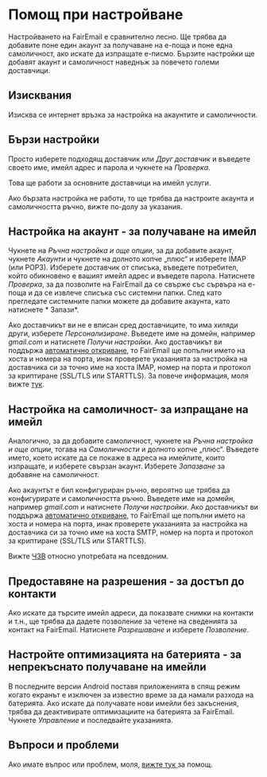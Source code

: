 # Помощ при настройване

Настройването на FairEmail е сравнително лесно. Ще трябва да добавите поне един акаунт за получаване на е-поща и поне една самоличност, ако искате да изпращате е-писмо. Бързите настройки ще добавят акаунт и самоличност наведнъж за повечето големи доставчици.

## Изисквания

Изисква се интернет връзка за настройка на акаунтите и самоличности.

## Бързи настройки

Просто изберете подходящ доставчик или *Друг доставчик* и въведете своето име, имейл адрес и парола и чукнете на *Проверка*.

Това ще работи за основните доставчици на имейл услуги.

Ако бързата настройка не работи, то ще трябва да настроите акаунта и самоличността ръчно, вижте по-долу за указания.

## Настройка на акаунт - за получаване на имейл

Чукнете на *Ръчна настройка и още опции*, за да добавите акаунт, чукнете *Акаунти* и чукнете на долното копче „плюс“ и изберете IMAP (или POP3). Изберете доставчик от списъка, въведете потребител, който обикновено е вашият имейл адрес и въведете парола. Натиснете *Проверка*, за да позволите на FairEmail да се свърже със сървъра на е-поща и да се извлече списъка със системни папки. След като прегледате системните папки можете да добавите акаунта, като натиснете * Запази*.

Ако доставчикът ви не е вписан сред доставчиците, то има хиляди други, изберете *Персонализиране*. Въведете име на домейн, например *gmail.com* и натиснете *Получи настройки*. Ако доставчикът ви поддържа [автоматично откриване](https://tools.ietf.org/html/rfc6186), то FairEmail ще попълни името на хоста и номера на порта, инак проверете указанията за настройка на доставчика си за точно име на хоста IMAP, номер на порта и протокол за криптиране (SSL/TLS или STARTTLS). За повече информация, моля вижте [тук](https://github.com/M66B/FairEmail/blob/master/FAQ.md#authorizing-accounts).

## Настройка на самоличност- за изпращане на имейл

Аналогично, за да добавите самоличност, чукнете на *Ръчна настройка и още опции*, тогава на *Самоличности* и долното копче „плюс“. Въведете името, което искате да се покаже в адреса на имейлите, които изпращате, и изберете свързан акаунт. Изберете *Запазване* за добавяне на самоличност.

Ако акаунтът е бил конфигуриран ръчно, вероятно ще трябва да конфигурирате и самоличността ръчно. Въведете име на домейн, например *gmail.com* и натиснете *Получи настройки*. Ако доставчикът ви поддържа [автоматично откриване](https://tools.ietf.org/html/rfc6186), то FairEmail ще попълни името на хоста и номера на порта, инак проверете указанията за настройка на доставчика си за точно име на хоста SMTP, номер на порта и протокол за криптиране (SSL/TLS или STARTTLS).

Вижте [ЧЗВ](https://github.com/M66B/FairEmail/blob/master/FAQ.md#FAQ9) относно употребата на псевдоним.

## Предоставяне на разрешения - за достъп до контакти

Ако искате да търсите имейл адреси, да показвате снимки на контакти и т.н., ще трябва да дадете позволение за четене на сведенията за контакт на FairEmail. Натиснете *Разрешаване* и изберете *Позволение*.

## Настройте оптимизацията на батерията - за непрекъснато получаване на имейли

В последните версии Android поставя приложенията в спящ режим когато екранът е изключен за известно време за да намали разхода на батерията. Ако искате да получавате нови имейли без закъснения, трябва да деактивирате оптимизациите на батерията за FairEmail. Чукнете *Управление* и последвайте указанията.

## Въпроси и проблеми

Ако имате въпрос или проблем, моля, [ вижте тук ](https://github.com/M66B/FairEmail/blob/master/FAQ.md) за помощ.